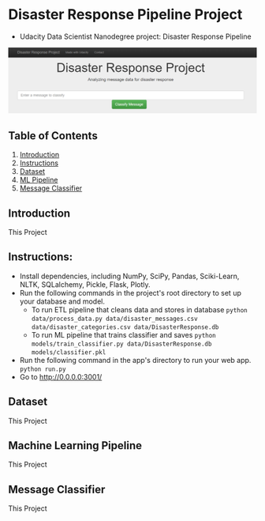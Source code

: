 # Disaster Response Pipeline Project
* Udacity Data Scientist Nanodegree project: Disaster Response Pipeline

![intro figure](https://github.com/leizhipeng/disaster-response-pipeline/blob/main/figures/intro.png?raw=true)

## Table of Contents
1. [Introduction](#introduction)
2. [Instructions](#instructions)
3. [Dataset](#dataset)
4. [ML Pipeline](#pipeline)
5. [Message Classifier](#classifier)

<a name="instroduction"></a>
## Introduction
This Project

<a name="instructions"></a>
## Instructions:
* Install dependencies, including NumPy, SciPy, Pandas, Sciki-Learn, NLTK, SQLalchemy, Pickle, Flask, Plotly.
* Run the following commands in the project's root directory to set up your database and model.
    - To run ETL pipeline that cleans data and stores in database
        `python data/process_data.py data/disaster_messages.csv data/disaster_categories.csv data/DisasterResponse.db`
    - To run ML pipeline that trains classifier and saves
        `python models/train_classifier.py data/DisasterResponse.db models/classifier.pkl`
* Run the following command in the app's directory to run your web app.
    `python run.py`
* Go to http://0.0.0.0:3001/


<a name="dataset"></a>
## Dataset
This Project


<a name="pipeline"></a>
## Machine Learning Pipeline
This Project

<a name="classifier"></a>
## Message Classifier
This Project
